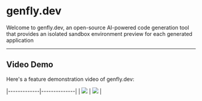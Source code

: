 # genfly.dev


Welcome to genfly.dev, an open-source AI-powered code generation tool that provides an isolated sandbox environment preview for each generated application

-----

## Video Demo

Here's a feature demonstration video of genfly.dev:

|-------------|--------------|
| [![](https://github.com/user-attachments/assets/812571f9-4377-4da1-9f31-3b1f2d385338)](https://github.com/user-attachments/assets/812571f9-4377-4da1-9f31-3b1f2d385338) | [![](https://github.com/user-attachments/assets/426b01bf-2b20-4dfe-a63c-6150d1308fc9)](https://github.com/user-attachments/assets/426b01bf-2b20-4dfe-a63c-6150d1308fc9) |
